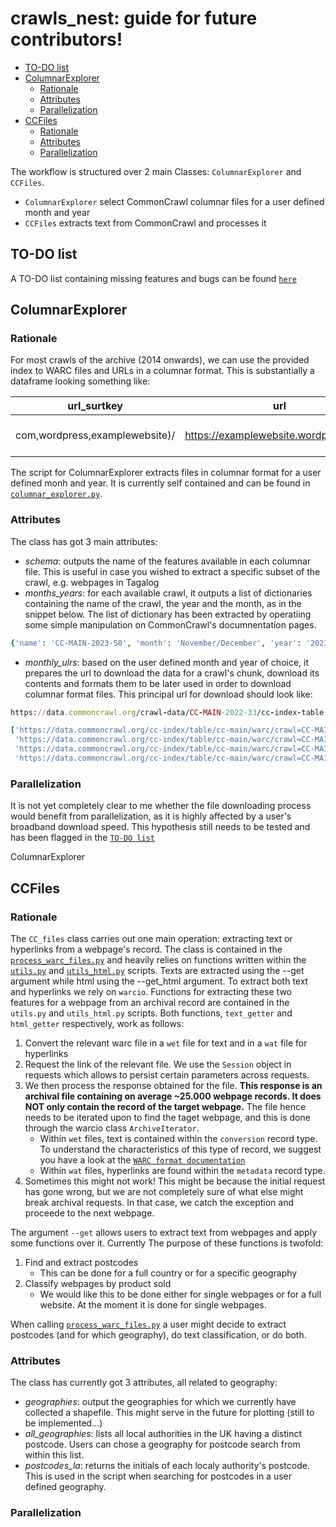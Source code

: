 # crawls_nest: guide for future contributors! 

- [TO-DO list](#to-do-list)
- [ColumnarExplorer](#columnarexplorer)
  	- [Rationale](#rationale)
	- [Attributes](#attributes)
   	- [Parallelization](#parallelization)
- [CCFiles](#ccfiles)
  - [Rationale](#rationale)
  - [Attributes](#attributes)
  - [Parallelization](#parallelization)
  

The workflow is structured over 2 main Classes: ``ColumnarExplorer`` and ``CCFiles``. 

- ``ColumnarExplorer`` select CommonCrawl columnar files for a user defined month and year
- ``CCFiles`` extracts text from CommonCrawl and processes it

## TO-DO list 


A TO-DO list containing missing features and bugs can be found [`here`](https://github.com/giuliaok/crawls_nest/issues/1)

ColumnarExplorer
--------------------

### Rationale

For most crawls of the archive (2014 onwards), we can use the provided index to WARC files and URLs in a columnar format. This is substantially a dataframe looking something like:

| url_surtkey | url | url_host_name | url_host_tld | url_host_2nd_last_part | ... | content_languages | warc_filename | warc_record_length |
|----------|----------|----------|----------|----------|----------|----------|----------|----------|
| com,wordpress,examplewebsite)/   | https://examplewebsite.wordpress.com/  | examplewebsite.wordpress.com | com  | wordpress  | ... | eng  | crawl-data/CC-MAIN-2022-33/segments/1659882572... | 	16771  |



The script for ColumnarExplorer extracts files in columnar format for a user defined monh and year. It is currently self contained and can be found in [`columnar_explorer.py`](https://github.com/giuliaok/crawls_nest/blob/main/scripts/columnar_explorer.py). 

### Attributes

The class has got 3 main attributes: 

- *schema*: outputs the name of the features available in each columnar file. This is useful in case you wished to extract a specific subset of the crawl, e.g. webpages in Tagalog
- *months_years*: for each available crawl, it outputs a list of dictionaries containing the name of the crawl, the year and the month, as in the snippet below. The list of dictionary has been extracted by operatiing some simple manipulation on CommonCrawl's documnentation pages. 
  
```ruby
{'name': 'CC-MAIN-2023-50', 'month': 'November/December', 'year': '2023'}
```
- *monthly_ulrs*: based on the user defined month and year of choice, it prepares the url to download the data for a crawl's chunk, download its contents and formats them to be later used in order to download columnar format files. This principal url for download should look like:

```ruby
https://data.commoncrawl.org/crawl-data/CC-MAIN-2022-33/cc-index-table.paths.gz
```


```ruby
['https://data.commoncrawl.org/cc-index/table/cc-main/warc/crawl=CC-MAIN-2022-33/subset=warc/part-00299-d466b69e-be2b-4525-ac34-1b10d57329da.c000.gz.parquet',
 'https://data.commoncrawl.org/cc-index/table/cc-main/warc/crawl=CC-MAIN-2022-33/subset=warc/part-00298-d466b69e-be2b-4525-ac34-1b10d57329da.c000.gz.parquet',
 'https://data.commoncrawl.org/cc-index/table/cc-main/warc/crawl=CC-MAIN-2022-33/subset=warc/part-00297-d466b69e-be2b-4525-ac34-1b10d57329da.c000.gz.parquet',
 'https://data.commoncrawl.org/cc-index/table/cc-main/warc/crawl=CC-MAIN-2022-33/subset=warc/part-00296-d466b69e-be2b-4525-ac34-1b10d57329da.c000.gz.parquet', ... ]
```

### Parallelization

It is not yet completely clear to me whether the file downloading process would benefit from parallelization, as it is highly affected by a user's broadband download speed. This hypothesis still needs to be tested and has been flagged in the [`TO-DO list`](https://github.com/giuliaok/crawls_nest/issues/1)

ColumnarExplorer

CCFiles
--------------------


### Rationale

The ``CC_files`` class carries out one main operation: extracting text or hyperlinks from a webpage's record. The class is contained in the [`process_warc_files.py`](https://github.com/giuliaok/crawls_nest/blob/main/scripts/process_warc_files.py) and heavily relies on functions written within the [`utils.py`](https://github.com/giuliaok/crawls_nest/blob/main/scripts/utils.py) and [`utils_html.py`](https://github.com/giuliaok/crawls_nest/blob/main/scripts/utils_html.py) scripts. Texts are extracted using the --get argument while html using the --get_html argument. To extract both text and hyperlinks we rely on ```warcio```. Functions for extracting these two features for a webpage from an archival record are contained in the ```utils.py``` and ```utils_html.py``` scripts. Both functions, ```text_getter``` and ```html_getter``` respectively, work as follows: 

1. Convert the relevant warc file in a ``wet`` file for text and in a ``wat`` file for hyperlinks
2. Request the link of the relevant file. We use the ``Session`` object in requests which allows to persist certain parameters across requests.
3. We then process the response obtained for the file. **This response is an archival file containing on average ~25.000 webpage records. It does NOT only contain the record of the target webpage.** The file hence needs to be iterated upon to find the taget webpage, and this is done through the warcio class ```ArchiveIterator```.
   - Within ``wet`` files, text is contained within the ``conversion`` record type. To understand the characteristics of this type of record, we suggest you have a look at the [`WARC format documentation`](https://iipc.github.io/warc-specifications/specifications/warc-format/warc-1.1/)
   - Within ``wat`` files, hyperlinks are found within the ``metadata`` record type.
4. Sometimes this might not work! This might be because the initial request has gone wrong, but we are not completely sure of what else might break archival requests. In that case, we catch the exception and proceede to the next webpage. 

  
The argument ```--get``` allows users to extract text from webpages and apply some functions over it. Currently The purpose of these functions is twofold: 

1. Find and extract postcodes
   - This can be done for a full country or for a specific geography
2. Classify webpages by product sold
   - We would like this to be done either for single webpages or for a full website. At the moment it is done for single webpages. 

When calling [`process_warc_files.py`](https://github.com/giuliaok/crawls_nest/blob/main/scripts/process_warc_files.py) a user might decide to extract postcodes (and for which geography), do text classification, or do both. 

### Attributes

The class has currently got 3 attributes, all related to geography:

- *geographies*: output the geographies for which we currently have collected a shapefile. This might serve in the future for plotting (still to be implemented...)
- *all_geographies*: lists all local authorities in the UK having a distinct postcode. Users can chose a geography for postcode search from within this list. 
- *postcodes_la*: returns the initials of each localy authority's postcode. This is used in the script when searching for postcodes in a user defined geography.

### Parallelization


